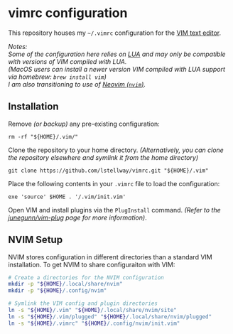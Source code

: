 # vimrc configuration

This repository houses my `~/.vimrc` configuration for the [VIM text editor](https://www.vim.org/).

*Notes:*<br />
*Some of the configuration here relies on [LUA](https://www.lua.org/) and may only be compatible with versions of VIM compiled with LUA.*<br />
*(MacOS users can install a newer version VIM compiled with LUA support via homebrew: `brew install vim`)*<br />
*I am also transitioning to use of [Neovim (`nvim`)](https://neovim.io/).*

## Installation

Remove *(or backup)* any pre-existing configuration:

```shell
rm -rf "${HOME}/.vim/"
```

Clone the repository to your home directory.
*(Alternatively, you can clone the repository elsewhere and symlink it from the home directory)*

```shell
git clone https://github.com/lstellway/vimrc.git "${HOME}/.vim"
```

Place the following contents in your `.vimrc` file to load the configuration:

```vim
exe 'source' $HOME . '/.vim/init.vim'
```

Open VIM and install plugins via the `PlugInstall` command.
*(Refer to the [junegunn/vim-plug](https://github.com/junegunn/vim-plug) page for more information)*.

## NVIM Setup

NVIM stores configuration in different directories than a standard VIM installation. 
To get NVIM to share configuraiton with VIM:

```sh
# Create a directories for the NVIM configuration
mkdir -p "${HOME}/.local/share/nvim"
mkdir -p "${HOME}/.config/nvim"

# Symlink the VIM config and plugin directories
ln -s "${HOME}/.vim" "${HOME}/.local/share/nvim/site"
ln -s "${HOME}/.vim/plugged" "${HOME}/.local/share/nvim/plugged"
ln -s "${HOME}/.vimrc" "${HOME}/.config/nvim/init.vim"
```

